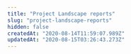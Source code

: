 ```yaml
---
title: "Project Landscape reports"
slug: "project-landscape-reports"
hidden: false
createdAt: "2020-08-14T11:59:07.989Z"
updatedAt: "2020-08-15T03:26:43.273Z"
---
```

